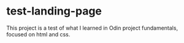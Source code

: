 # test-landing-page
This project is a test of what I learned in Odin project fundamentals, focused on html and css.
